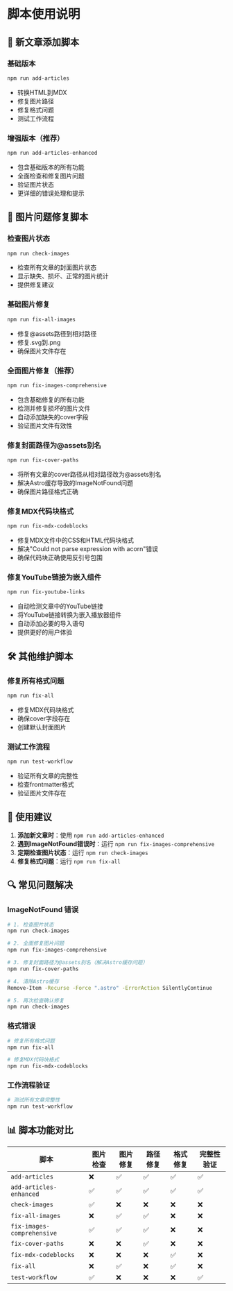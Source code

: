 # 脚本使用说明

## 🚀 新文章添加脚本

### 基础版本
```bash
npm run add-articles
```
- 转换HTML到MDX
- 修复图片路径
- 修复格式问题
- 测试工作流程

### 增强版本（推荐）
```bash
npm run add-articles-enhanced
```
- 包含基础版本的所有功能
- 全面检查和修复图片问题
- 验证图片状态
- 更详细的错误处理和提示

## 🔧 图片问题修复脚本

### 检查图片状态
```bash
npm run check-images
```
- 检查所有文章的封面图片状态
- 显示缺失、损坏、正常的图片统计
- 提供修复建议

### 基础图片修复
```bash
npm run fix-all-images
```
- 修复@assets路径到相对路径
- 修复.svg到.png
- 确保图片文件存在

### 全面图片修复（推荐）
```bash
npm run fix-images-comprehensive
```
- 包含基础修复的所有功能
- 检测并修复损坏的图片文件
- 自动添加缺失的cover字段
- 验证图片文件有效性

### 修复封面路径为@assets别名
```bash
npm run fix-cover-paths
```
- 将所有文章的cover路径从相对路径改为@assets别名
- 解决Astro缓存导致的ImageNotFound问题
- 确保图片路径格式正确

### 修复MDX代码块格式
```bash
npm run fix-mdx-codeblocks
```
- 修复MDX文件中的CSS和HTML代码块格式
- 解决"Could not parse expression with acorn"错误
- 确保代码块正确使用反引号包围

### 修复YouTube链接为嵌入组件
```bash
npm run fix-youtube-links
```
- 自动检测文章中的YouTube链接
- 将YouTube链接转换为嵌入播放器组件
- 自动添加必要的导入语句
- 提供更好的用户体验

## 🛠️ 其他维护脚本

### 修复所有格式问题
```bash
npm run fix-all
```
- 修复MDX代码块格式
- 确保cover字段存在
- 创建默认封面图片

### 测试工作流程
```bash
npm run test-workflow
```
- 验证所有文章的完整性
- 检查frontmatter格式
- 验证图片文件存在

## 📝 使用建议

1. **添加新文章时**：使用 `npm run add-articles-enhanced`
2. **遇到ImageNotFound错误时**：运行 `npm run fix-images-comprehensive`
3. **定期检查图片状态**：运行 `npm run check-images`
4. **修复格式问题**：运行 `npm run fix-all`

## 🔍 常见问题解决

### ImageNotFound 错误
```bash
# 1. 检查图片状态
npm run check-images

# 2. 全面修复图片问题
npm run fix-images-comprehensive

# 3. 修复封面路径为@assets别名（解决Astro缓存问题）
npm run fix-cover-paths

# 4. 清除Astro缓存
Remove-Item -Recurse -Force ".astro" -ErrorAction SilentlyContinue

# 5. 再次检查确认修复
npm run check-images
```

### 格式错误
```bash
# 修复所有格式问题
npm run fix-all

# 修复MDX代码块格式
npm run fix-mdx-codeblocks
```

### 工作流程验证
```bash
# 测试所有文章完整性
npm run test-workflow
```

## 📊 脚本功能对比

| 脚本 | 图片检查 | 图片修复 | 路径修复 | 格式修复 | 完整性验证 |
|------|----------|----------|----------|----------|------------|
| `add-articles` | ❌ | ✅ | ✅ | ✅ | ✅ |
| `add-articles-enhanced` | ✅ | ✅ | ✅ | ✅ | ✅ |
| `check-images` | ✅ | ❌ | ❌ | ❌ | ❌ |
| `fix-all-images` | ❌ | ✅ | ✅ | ❌ | ❌ |
| `fix-images-comprehensive` | ✅ | ✅ | ✅ | ❌ | ❌ |
| `fix-cover-paths` | ❌ | ❌ | ✅ | ❌ | ❌ |
| `fix-mdx-codeblocks` | ❌ | ❌ | ❌ | ✅ | ❌ |
| `fix-all` | ❌ | ✅ | ❌ | ✅ | ❌ |
| `test-workflow` | ✅ | ❌ | ❌ | ❌ | ✅ | 